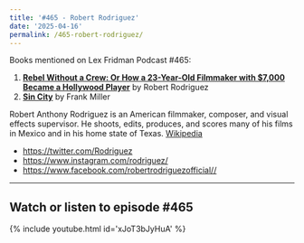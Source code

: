 ```yaml
---
title: '#465 - Robert Rodriguez'
date: '2025-04-16'
permalink: /465-robert-rodriguez/
---
```


Books mentioned on Lex Fridman Podcast #465:

1. <b><a href="https://amzn.to/3RYuIdk" target="_blank" rel="sponsored noopener noreferrer">Rebel Without a Crew: Or How a 23-Year-Old Filmmaker with $7,000 Became a Hollywood Player</a></b> by Robert Rodriguez
2. <b><a href="https://amzn.to/4d5Uciu" target="_blank" rel="sponsored noopener noreferrer">Sin City</a></b> by Frank Miller

<!--more-->

Robert Anthony Rodriguez is an American filmmaker, composer, and visual effects supervisor. He shoots, edits, produces, and scores many of his films in Mexico and in his home state of Texas. <a href="https://en.wikipedia.org/wiki/Robert_Rodriguez" target="_blank">Wikipedia</a>

- <a href="https://twitter.com/Rodriguez" target="_blank">https://twitter.com/Rodriguez</a>
- <a href="https://www.instagram.com/rodriguez/" target="_blank">https://www.instagram.com/rodriguez/</a>
- <a href="https://www.facebook.com/robertrodriguezofficial/" target="_blank">https://www.facebook.com/robertrodriguezofficial//</a>

- - - - - -

## Watch or listen to episode #465

{% include youtube.html id='xJoT3bJyHuA' %}